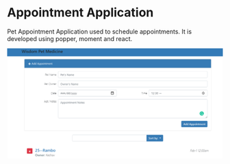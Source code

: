# Appointment Application

Pet Appointment Application used to schedule appointments. It is developed using popper, moment and react.

![alt text](https://github.com/DineshReddyKommera/AppointmentApplication/blob/master/Capture.PNG)
